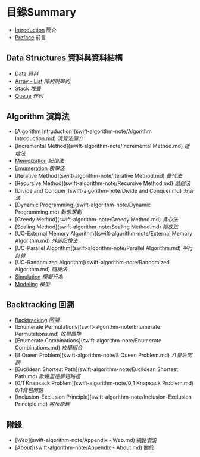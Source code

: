 # 目錄Summary

* [Introduction](swift-algorithm-note/README.md)  簡介
* [Preface](swift-algorithm-note/Preface.md)  前言

## Data Structures 資料與資料結構
* [Data](swift-algorithm-note/Data.md) *資料*
* [Array - List](swift-algorithm-note/Array.md) *陣列與串列*
* [Stack](swift-algorithm-note/Stack.md) *堆疊*
* [Queue](swift-algorithm-note/Queue.md) *佇列*

## Algorithm 演算法
* [Algorithm Intruduction](swift-algorithm-note/Algorithm Introduction.md) *演算法簡介*
* [Incremental Method](swift-algorithm-note/Incremental Method.md) *遞增法*
* [Memoization](swift-algorithm-note/Memorization.md) *記憶法*
* [Emumeration](swift-algorithm-note/Enumeration.md) *枚舉法*
* [Iterative Method](swift-algorithm-note/Iterative Method.md) *疊代法*
* [Recursive Method](swift-algorithm-note/Recursive Method.md) *遞迴法*
* [Divide and Conquer](swift-algorithm-note/Divide and Conquer.md) *分治法*
* [Dynamic Programming](swift-algorithm-note/Dynamic Programming.md) *動態規劃*
* [Greedy Method](swift-algorithm-note/Greedy Method.md) *貪心法*
* [Scaling Method](swift-algorithm-note/Scaling Method.md) *縮放法*
* [UC-External Memory Algorithm](swift-algorithm-note/External Memory Algorithm.md) *外部記憶法*
* [UC-Parallel Algorithm](swift-algorithm-note/Parallel Algorithm.md) *平行計算*
* [UC-Randomized Algorithm](swift-algorithm-note/Randomized Algorithm.md) *隨機法*
* [Simulation](swift-algorithm-note/Simulation.md) *模擬行為*
* [Modeling](swift-algorithm-note/Modeling.md) *模型*

## Backtracking 回溯
* [Backtracking](swift-algorithm-note/Backtracking.md) *回溯*
* [Enumerate Permutations](swift-algorithm-note/Enumerate Permutations.md) *枚舉置換*
* [Enumerate Combinations](swift-algorithm-note/Enumerate Combinations.md) *枚舉組合*
* [8 Queen Problem](swift-algorithm-note/8 Queen Problem.md) *八皇后問題*
* [Euclidean Shortest Path](swift-algorithm-note/Euclidean Shortest Path.md) *歐幾里德最短路徑*
* [0/1 Knapsack Problem](swift-algorithm-note/0_1 Knapsack Problem.md) *0/1背包問題*
* [Inclusion-Exclusion Principle](swift-algorithm-note/Inclusion-Exclusion Principle.md) *容斥原理*

## 附錄
* [*Web*](swift-algorithm-note/Appendix - Web.md) 網路資源
* [*About*](swift-algorithm-note/Appendix - About.md) 關於


